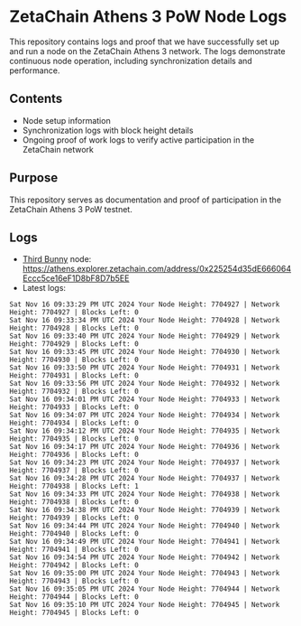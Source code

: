 # ZetaChain Athens 3 PoW Node Logs
This repository contains logs and proof that we have successfully set up and run a node on the ZetaChain Athens 3 network. The logs demonstrate continuous node operation, including synchronization details and performance.

## Contents
- Node setup information
- Synchronization logs with block height details
- Ongoing proof of work logs to verify active participation in the ZetaChain network

## Purpose
This repository serves as documentation and proof of participation in the ZetaChain Athens 3 PoW testnet.

## Logs

- [Third Bunny](https://thirdbunny.xyz/) node: https://athens.explorer.zetachain.com/address/0x225254d35dE666064Eccc5ce16eF1D8bF8D7b5EE
- Latest logs:
```
Sat Nov 16 09:33:29 PM UTC 2024 Your Node Height: 7704927 | Network Height: 7704927 | Blocks Left: 0
Sat Nov 16 09:33:34 PM UTC 2024 Your Node Height: 7704928 | Network Height: 7704928 | Blocks Left: 0
Sat Nov 16 09:33:40 PM UTC 2024 Your Node Height: 7704929 | Network Height: 7704929 | Blocks Left: 0
Sat Nov 16 09:33:45 PM UTC 2024 Your Node Height: 7704930 | Network Height: 7704930 | Blocks Left: 0
Sat Nov 16 09:33:50 PM UTC 2024 Your Node Height: 7704931 | Network Height: 7704931 | Blocks Left: 0
Sat Nov 16 09:33:56 PM UTC 2024 Your Node Height: 7704932 | Network Height: 7704932 | Blocks Left: 0
Sat Nov 16 09:34:01 PM UTC 2024 Your Node Height: 7704933 | Network Height: 7704933 | Blocks Left: 0
Sat Nov 16 09:34:07 PM UTC 2024 Your Node Height: 7704934 | Network Height: 7704934 | Blocks Left: 0
Sat Nov 16 09:34:12 PM UTC 2024 Your Node Height: 7704935 | Network Height: 7704935 | Blocks Left: 0
Sat Nov 16 09:34:17 PM UTC 2024 Your Node Height: 7704936 | Network Height: 7704936 | Blocks Left: 0
Sat Nov 16 09:34:23 PM UTC 2024 Your Node Height: 7704937 | Network Height: 7704937 | Blocks Left: 0
Sat Nov 16 09:34:28 PM UTC 2024 Your Node Height: 7704937 | Network Height: 7704938 | Blocks Left: 1
Sat Nov 16 09:34:33 PM UTC 2024 Your Node Height: 7704938 | Network Height: 7704938 | Blocks Left: 0
Sat Nov 16 09:34:38 PM UTC 2024 Your Node Height: 7704939 | Network Height: 7704939 | Blocks Left: 0
Sat Nov 16 09:34:44 PM UTC 2024 Your Node Height: 7704940 | Network Height: 7704940 | Blocks Left: 0
Sat Nov 16 09:34:49 PM UTC 2024 Your Node Height: 7704941 | Network Height: 7704941 | Blocks Left: 0
Sat Nov 16 09:34:54 PM UTC 2024 Your Node Height: 7704942 | Network Height: 7704942 | Blocks Left: 0
Sat Nov 16 09:35:00 PM UTC 2024 Your Node Height: 7704943 | Network Height: 7704943 | Blocks Left: 0
Sat Nov 16 09:35:05 PM UTC 2024 Your Node Height: 7704944 | Network Height: 7704944 | Blocks Left: 0
Sat Nov 16 09:35:10 PM UTC 2024 Your Node Height: 7704945 | Network Height: 7704945 | Blocks Left: 0
```
